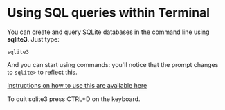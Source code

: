 # Using SQL queries within Terminal

You can create and query SQLite databases in the command line using **sqlite3**. Just type:

`sqlite3`

And you can start using commands: you'll notice that the prompt changes to `sqlite>` to reflect this.

[Instructions on how to use this are available here](https://www.sqlite.org/cli.html)

To quit sqlite3 press CTRL+D on the keyboard.
